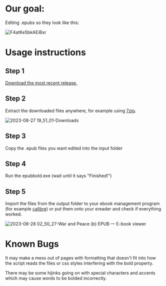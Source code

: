 # Our goal:

Editing .epubs so they look like this:

![F4atKe5bkAEiBxr](https://github.com/Maidervierte/epubbold/assets/68083029/04f089bf-519a-4f4e-99a6-e8259bdde8bc)

# Usage instructions

## Step 1

[Download the most recent release.](https://github.com/Maidervierte/epubbold/releases)

## Step 2

Extract the downloaded files anywhere, for example using [7zip](https://www.7-zip.org/).

![2023-08-27 19_51_01-Downloads](https://github.com/Maidervierte/epubbold/assets/68083029/9d96fc0a-bc16-425f-9ae9-5c8c3e4385f5)

## Step 3

Copy the .epub files you want edited into the input folder

## Step 4

Run the epubbold.exe (wait until it says "Finished!")

## Step 5

Import the files from the output folder to your ebook management program (for example [calibre](https://calibre-ebook.com/)) or put them onto your ereader and check if everything worked.

![2023-08-28 02_50_27-War and Peace (b)  EPUB  — E-book viewer](https://github.com/Maidervierte/epubbold/assets/68083029/2e128da5-79d4-4cc4-a633-1978d4e678f8)

# Known Bugs

It may make a mess out of pages with formatting that doesn't fit into how the script reads the files or css styles interfering with the bold property.

There may be some hijinks going on with special characters and accents which may cause words to be bolded incorrectly.






